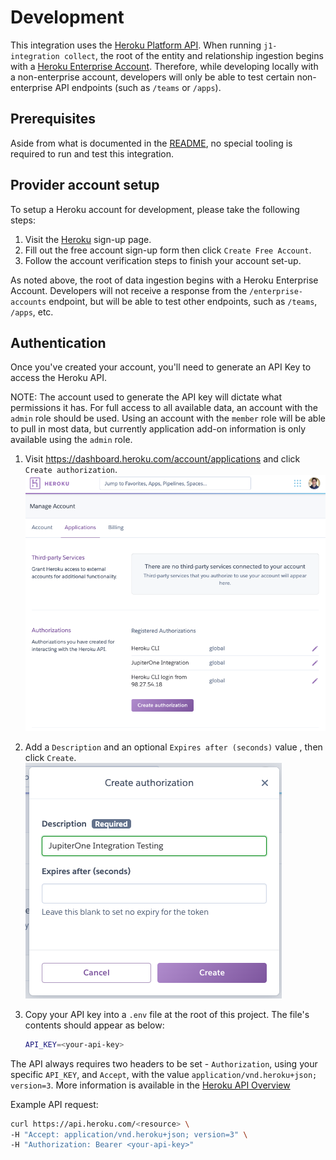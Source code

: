 # Development

This integration uses the
[Heroku Platform API](https://devcenter.heroku.com/articles/platform-api-reference).
When running `j1-integration collect`, the root of the entity and relationship
ingestion begins with a
[Heroku Enterprise Account](https://devcenter.heroku.com/categories/enterprise-accounts).
Therefore, while developing locally with a non-enterprise account, developers
will only be able to test certain non-enterprise API endpoints (such as `/teams`
or `/apps`).

## Prerequisites

Aside from what is documented in the [README](../README.md), no special tooling
is required to run and test this integration.

## Provider account setup

To setup a Heroku account for development, please take the following steps:

1. Visit the [Heroku](https://signup.heroku.com/) sign-up page.
1. Fill out the free account sign-up form then click `Create Free Account`.
1. Follow the account verification steps to finish your account set-up.

As noted above, the root of data ingestion begins with a Heroku Enterprise
Account. Developers will not receive a response from the `/enterprise-accounts`
endpoint, but will be able to test other endpoints, such as `/teams`, `/apps`,
etc.

## Authentication

Once you've created your account, you'll need to generate an API Key to access
the Heroku API.

NOTE: The account used to generate the API key will dictate what permissions it
has. For full access to all available data, an account with the `admin` role
should be used. Using an account with the `member` role will be able to pull in
most data, but currently application add-on information is only available using
the `admin` role.

1. Visit <https://dashboard.heroku.com/account/applications> and click
   `Create authorization`.
   ![Heroku Authorizations Page](./images/heroku-authorizations.png)

1. Add a `Description` and an optional `Expires after (seconds)` value , then
   click `Create`.
   ![Heroku Create Authorization Modal](./images/create-authorization.png)

1. Copy your API key into a `.env` file at the root of this project. The file's
   contents should appear as below:

   ```bash
   API_KEY=<your-api-key>
   ```

The API always requires two headers to be set - `Authorization`, using your
specific `API_KEY`, and `Accept`, with the value
`application/vnd.heroku+json; version=3`. More information is available in the
[Heroku API Overview](https://devcenter.heroku.com/articles/platform-api-reference#overview)

Example API request:

```bash
curl https://api.heroku.com/<resource> \
-H "Accept: application/vnd.heroku+json; version=3" \
-H "Authorization: Bearer <your-api-key>"
```
